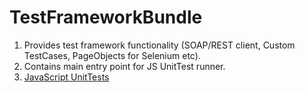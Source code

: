 TestFrameworkBundle
===================
1. Provides test framework functionality (SOAP/REST client, Custom TestCases, PageObjects for Selenium etc).
2. Contains main entry point for JS UnitTest runner.
3. [JavaScript UnitTests](./Resources/doc/reference/js_unittests.md)
